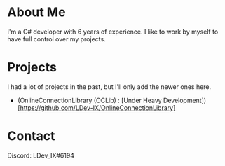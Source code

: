 # About Me
I'm a C# developer with 6 years of experience.
I like to work by myself to have full control over my projects.

# Projects
I had a lot of projects in the past, but I'll only add the newer ones here.
- (OnlineConnectionLibrary (OCLib) : [Under Heavy Development])[https://github.com/LDev-IX/OnlineConnectionLibrary]

# Contact
Discord: LDev_IX#6194
